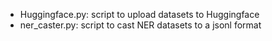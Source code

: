 * Huggingface.py: script to upload datasets to Huggingface
* ner_caster.py: script to cast NER datasets to a jsonl format
